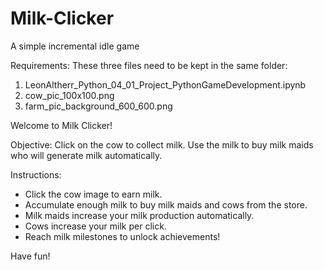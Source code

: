 # Milk-Clicker
A simple incremental idle game 

Requirements:
These three files need to be kept in the same folder:
1. LeonAltherr_Python_04_01_Project_PythonGameDevelopment.ipynb
2. cow_pic_100x100.png
3. farm_pic_background_600_600.png

Welcome to Milk Clicker!

Objective: Click on the cow to collect milk. Use the milk to buy milk maids who will generate milk automatically.

Instructions:
- Click the cow image to earn milk.
- Accumulate enough milk to buy milk maids and cows from the store.
- Milk maids increase your milk production automatically.
- Cows increase your milk per click.
- Reach milk milestones to unlock achievements!

Have fun!
